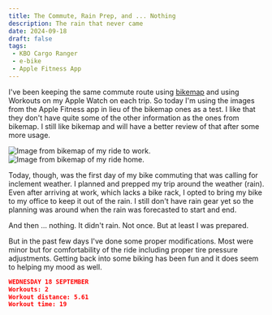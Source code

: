 ```yaml
---
title: The Commute, Rain Prep, and ... Nothing
description: The rain that never came
date: 2024-09-18
draft: false
tags:
 - KBO Cargo Ranger
 - e-bike
 - Apple Fitness App
---
```

I've been keeping the same commute route using [bikemap](https://bikemap.net) and using Workouts on my Apple Watch on each trip. So today I'm using the images from the Apple Fitness app in lieu of the bikemap ones as a test. I like that they don't have quite some of the other information as the ones from bikemap. I still like bikemap and will have a better review of that after some more usage.

<img src="/assets/images/WednesdayWorkCommute.jpg" alt="Image from bikemap of my ride to work.">

<img src="/assets/images/WednesdayHomeCommute.jpg" alt="Image from bikemap of my ride home.">

Today, though, was the first day of my bike commuting that was calling for inclement weather. I planned and prepped my trip around the weather (rain). Even after arriving at work, which lacks a bike rack, I opted to bring my bike to my office to keep it out of the rain. I still don't have rain gear yet so the planning was around when the rain was forecasted to start and end.

And then ... nothing. It didn't rain. Not once. But at least I was prepared.

But in the past few days I've done some proper modifications. Most were minor but for comfortability of the ride including proper tire pressure adjustments. Getting back into some biking has been fun and it does seem to helping my mood as well.

```json
WEDNESDAY 18 SEPTEMBER
Workouts: 2
Workout distance: 5.61
Workout time: 19
```
